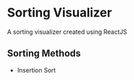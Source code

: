 # Sorting Visualizer
A sorting visualizer created using ReactJS

## Sorting Methods
- Insertion Sort